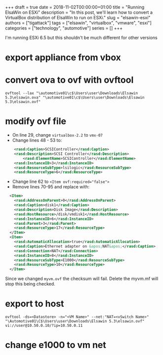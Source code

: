 +++ 
draft = true
date = 2018-11-02T00:00:00+01:00
title = "Running ElsaWin on ESXi"
description = "In this post, we'll learn how to convert a VirtualBox distribution of ElsaWin to run on ESXi."
slug = "elsawin-esxi"
authors = ["tigattack"]
tags = ["elsawin", "virtualbox", "vmware", "esxi"]
categories = ["technology", "automotive"]
series = []
+++

I'm running ESXi 6.5 but this shouldn't be much different for other versions

# export appliance from vbox

# convert ova to ovf with ovftool

```shell
ovftool --lax "\automotive01\c$\Users\user\Downloads\Elsawin 5.3\elsawin.ova" "\automotive01\c$\Users\user\Downloads\Elsawin 5.3\elsawin.ovf"
```

# modify ovf file

* On line 29, change `virtualbox-2.2` to `vmx-07`
* Change lines 48 - 53 to:
```xml
    <rasd:Caption>SCSIController</rasd:Caption>
    <rasd:Description>SCSI Controller</rasd:Description>
	    <rasd:ElementName>SCSIController</rasd:ElementName>
    <rasd:InstanceID>3</rasd:InstanceID>
    <rasd:ResourceSubType>lsilogic</rasd:ResourceSubType>
    <rasd:ResourceType>6</rasd:ResourceType>
```
* Change line 62 to `<Item ovf:required="false">`
* Remove lines 70-95 and replace with:
```xml
  <Item>
    <rasd:AddressOnParent>0</rasd:AddressOnParent>
    <rasd:Caption>disk1</rasd:Caption>
    <rasd:Description>Disk Image</rasd:Description>
    <rasd:HostResource>/disk/vmdisk1</rasd:HostResource>
    <rasd:InstanceID>6</rasd:InstanceID>
    <rasd:Parent>3</rasd:Parent>
    <rasd:ResourceType>17</rasd:ResourceType>
  </Item>
  <Item>
    <rasd:AutomaticAllocation>true</rasd:AutomaticAllocation>
    <rasd:Caption>Ethernet adapter on &apos;NAT&apos;</rasd:Caption>
    <rasd:Connection>NAT</rasd:Connection>
    <rasd:InstanceID>8</rasd:InstanceID>
    <rasd:ResourceSubType>E1000</rasd:ResourceSubType>
    <rasd:ResourceType>10</rasd:ResourceType>
  </Item>
```

Since we changed `myvm.ovf` the checksum will fail. Delete the myvm.mf will stop this being checked.

# export to host

```shell
ovftool -ds=<Datastore> -n="<VM Name>" --net:"NAT=<vSwitch Name>" "\Automotive01\C$\Users\user\Downloads\Elsawin 5.3\elsawin.ovf" vi://user@10.50.0.10/?ip=10.50.0.11
```

# change e1000 to vm net

